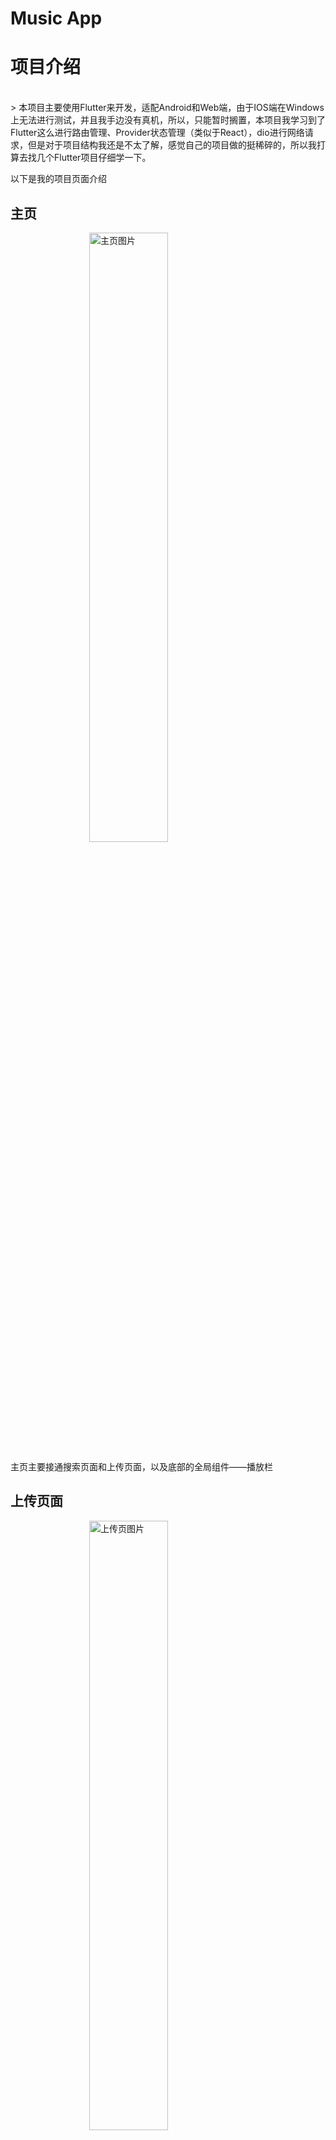 # Music App

# 项目介绍

<br/>
> 本项目主要使用Flutter来开发，适配Android和Web端，由于IOS端在Windows上无法进行测试，并且我手边没有真机，所以，只能暂时搁置，本项目我学习到了Flutter这么进行路由管理、Provider状态管理（类似于React），dio进行网络请求，但是对于项目结构我还是不太了解，感觉自己的项目做的挺稀碎的，所以我打算去找几个Flutter项目仔细学一下。

以下是我的项目页面介绍

## 主页

<img src="/assets/templates/home.jpg" alt="主页图片" style="display:block; margin:0 auto; width:50%;">

主页主要接通搜索页面和上传页面，以及底部的全局组件——播放栏

## 上传页面

<img src="/assets/templates/upload.jpg" alt="上传页图片" style="display:block; margin:0 auto; width:50%;">

上传页面针对上传的路径做了 web 端和 Android 端的适配

## 搜素页面

<img src="/assets/templates/search.jpg" alt="搜素页图片" style="display:block; margin:0 auto; width:50%;">

搜素页面我分为了两个组件，一个是搜素框组件，一个是搜素结果组件

## 播放详情页面

<img src="/assets/templates/player_detail.jpg" alt="播放详情页图片" style="display:block; margin:0 auto; width:50%;">

播放详情页面，主要运用的就是 flex 布局

## 主题设置

<img src="/assets/templates/theme.jpg" alt="主题设置图片" style="display:block; margin:0 auto; width:50%;">

主题设置，针对 web 和 Android 做了不同的优化

## 歌单页面

<img src="/assets/templates/album.jpg" alt="主题设置图片" style="display:block; margin:0 auto; width:50%;">

歌单页面，路由进行传参

<br/>
总结：这个项目整体让我大体了解了Flutter怎么使用，有状态组件和无状态组件，以及其生命周期，还有路由管理，以及网络请求方式等，但是更加深入的内容，可能需要我持续的学习去巩固。
